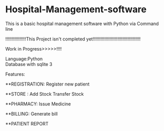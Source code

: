 # Hospital-Management-software
This is a basic hospital management software with Python via Command line

!!!!!!!!!!!!!!!!This Project isn't completed yet!!!!!!!!!!!!!!!!!!!!!!!!!!!!!!!!!!!!!

Work in Progress>>>>>!!!!


 Language:Python<br>
 Database with sqlite 3

Features:

**REGISTRATION:
       Register new patient 

**STORE :
      Add Stock
      Transfer Stock

**PHARMACY:
       Issue Medicine
       
**BILLING:
      Generate bill
      
      
      
**PATIENT REPORT


       

